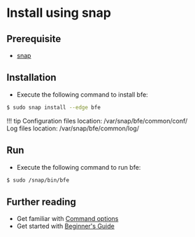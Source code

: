 # Install using snap

## Prerequisite

- [snap](https://snapcraft.io/docs/installing-snapd)

## Installation

- Execute the following command to install bfe:

```bash
$ sudo snap install --edge bfe
```

!!! tip
    Configuration files location: /var/snap/bfe/common/conf/ <br>
    Log files location: /var/snap/bfe/common/log/

## Run

- Execute the following command to run bfe:

```bash
$ sudo /snap/bin/bfe 
```

## Further reading

- Get familiar with [Command options](../operation/command.md)
- Get started with [Beginner's Guide](../example/guide.md)

